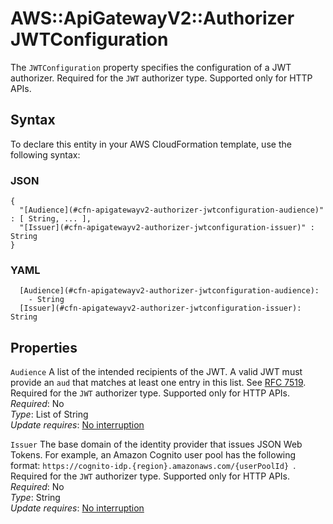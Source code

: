 # AWS::ApiGatewayV2::Authorizer JWTConfiguration<a name="aws-properties-apigatewayv2-authorizer-jwtconfiguration"></a>

The `JWTConfiguration` property specifies the configuration of a JWT authorizer\. Required for the `JWT` authorizer type\. Supported only for HTTP APIs\.

## Syntax<a name="aws-properties-apigatewayv2-authorizer-jwtconfiguration-syntax"></a>

To declare this entity in your AWS CloudFormation template, use the following syntax:

### JSON<a name="aws-properties-apigatewayv2-authorizer-jwtconfiguration-syntax.json"></a>

```
{
  "[Audience](#cfn-apigatewayv2-authorizer-jwtconfiguration-audience)" : [ String, ... ],
  "[Issuer](#cfn-apigatewayv2-authorizer-jwtconfiguration-issuer)" : String
}
```

### YAML<a name="aws-properties-apigatewayv2-authorizer-jwtconfiguration-syntax.yaml"></a>

```
  [Audience](#cfn-apigatewayv2-authorizer-jwtconfiguration-audience): 
    - String
  [Issuer](#cfn-apigatewayv2-authorizer-jwtconfiguration-issuer): String
```

## Properties<a name="aws-properties-apigatewayv2-authorizer-jwtconfiguration-properties"></a>

`Audience`  <a name="cfn-apigatewayv2-authorizer-jwtconfiguration-audience"></a>
A list of the intended recipients of the JWT\. A valid JWT must provide an `aud` that matches at least one entry in this list\. See [RFC 7519](https://datatracker.ietf.org/doc/html/rfc7519#section-4.1.3)\. Required for the `JWT` authorizer type\. Supported only for HTTP APIs\.  
*Required*: No  
*Type*: List of String  
*Update requires*: [No interruption](https://docs.aws.amazon.com/AWSCloudFormation/latest/UserGuide/using-cfn-updating-stacks-update-behaviors.html#update-no-interrupt)

`Issuer`  <a name="cfn-apigatewayv2-authorizer-jwtconfiguration-issuer"></a>
The base domain of the identity provider that issues JSON Web Tokens\. For example, an Amazon Cognito user pool has the following format: `https://cognito-idp.{region}.amazonaws.com/{userPoolId} `\. Required for the `JWT` authorizer type\. Supported only for HTTP APIs\.  
*Required*: No  
*Type*: String  
*Update requires*: [No interruption](https://docs.aws.amazon.com/AWSCloudFormation/latest/UserGuide/using-cfn-updating-stacks-update-behaviors.html#update-no-interrupt)